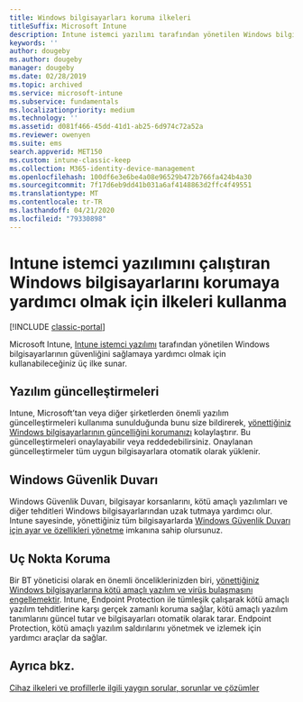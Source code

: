 ```yaml
---
title: Windows bilgisayarları koruma ilkeleri
titleSuffix: Microsoft Intune
description: Intune istemci yazılımı tarafından yönetilen Windows bilgisayarlarının güvenliğini sağlamaya yardımcı olmak için bu ilkeleri kullanın.
keywords: ''
author: dougeby
ms.author: dougeby
manager: dougeby
ms.date: 02/28/2019
ms.topic: archived
ms.service: microsoft-intune
ms.subservice: fundamentals
ms.localizationpriority: medium
ms.technology: ''
ms.assetid: d081f466-45dd-41d1-ab25-6d974c72a52a
ms.reviewer: owenyen
ms.suite: ems
search.appverid: MET150
ms.custom: intune-classic-keep
ms.collection: M365-identity-device-management
ms.openlocfilehash: 100df6e3e6be4a08e96529b472b766fa424b4a30
ms.sourcegitcommit: 7f17d6eb9dd41b031a6af4148863d2ffc4f49551
ms.translationtype: MT
ms.contentlocale: tr-TR
ms.lasthandoff: 04/21/2020
ms.locfileid: "79330898"
---
```

# <a name="use-policies-to-help-protect-windows-pcs-that-run-the-intune-client-software"></a>Intune istemci yazılımını çalıştıran Windows bilgisayarlarını korumaya yardımcı olmak için ilkeleri kullanma

[!INCLUDE [classic-portal](../includes/classic-portal.md)]

Microsoft Intune, [Intune istemci yazılımı](manage-windows-pcs-with-microsoft-intune.md) tarafından yönetilen Windows bilgisayarlarının güvenliğini sağlamaya yardımcı olmak için kullanabileceğiniz üç ilke sunar.

## <a name="software-updates"></a>Yazılım güncelleştirmeleri

Intune, Microsoft’tan veya diğer şirketlerden önemli yazılım güncelleştirmeleri kullanıma sunulduğunda bunu size bildirerek, [yönettiğiniz Windows bilgisayarlarının güncelliğini korumanızı](keep-windows-pcs-up-to-date-with-software-updates-in-microsoft-intune.md) kolaylaştırır. Bu güncelleştirmeleri onaylayabilir veya reddedebilirsiniz. Onaylanan güncelleştirmeler tüm uygun bilgisayarlara otomatik olarak yüklenir.

## <a name="windows-firewall"></a>Windows Güvenlik Duvarı

Windows Güvenlik Duvarı, bilgisayar korsanlarını, kötü amaçlı yazılımları ve diğer tehditleri Windows bilgisayarlarından uzak tutmaya yardımcı olur. Intune sayesinde, yönettiğiniz tüm bilgisayarlarda [Windows Güvenlik Duvarı için ayar ve özellikleri yönetme](help-protect-windows-pcs-using-windows-firewall-policies-in-microsoft-intune.md) imkanına sahip olursunuz.

## <a name="endpoint-protection"></a>Uç Nokta Koruma

Bir BT yöneticisi olarak en önemli önceliklerinizden biri, [yönettiğiniz Windows bilgisayarlarına kötü amaçlı yazılım ve virüs bulaşmasını engellemektir](help-secure-windows-pcs-with-endpoint-protection-for-microsoft-intune.md). Intune, Endpoint Protection ile tümleşik çalışarak kötü amaçlı yazılım tehditlerine karşı gerçek zamanlı koruma sağlar, kötü amaçlı yazılım tanımlarını güncel tutar ve bilgisayarları otomatik olarak tarar. Endpoint Protection, kötü amaçlı yazılım saldırılarını yönetmek ve izlemek için yardımcı araçlar da sağlar.

## <a name="see-also"></a>Ayrıca bkz.

[Cihaz ilkeleri ve profillerle ilgili yaygın sorular, sorunlar ve çözümler](../configuration/device-profile-troubleshoot.md)
